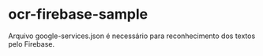 # ocr-firebase-sample

Arquivo google-services.json é necessário para reconhecimento dos textos pelo Firebase.
